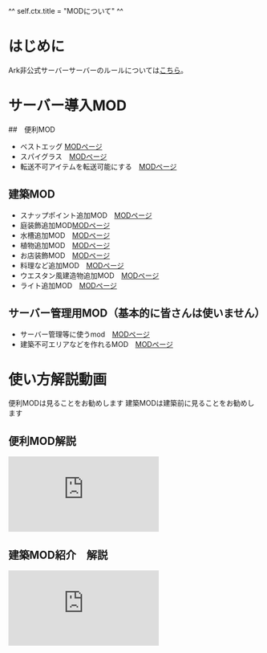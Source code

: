 ^^ self.ctx.title = "MODについて" ^^

# はじめに
Ark非公式サーバーサーバーのルールについては[こちら](/rule/dedicated_pc.html)。


# サーバー導入MOD
##　便利MOD
  * ベストエッグ [MODページ](https://steamcommunity.com/sharedfiles/filedetails/?id=1931415003)
  * スパイグラス　[MODページ](https://steamcommunity.com/sharedfiles/filedetails/?id=1404697612)
  * 転送不可アイテムを転送可能にする　[MODページ](https://steamcommunity.com/sharedfiles/filedetails/?id=2044129379)
  

##  建築MOD
  * スナップポイント追加MOD　[MODページ](https://steamcommunity.com/sharedfiles/filedetails/?id=854186603)
  * 庭装飾追加MOD[MODページ](https://steamcommunity.com/sharedfiles/filedetails/?id=880871931)
  * 水槽追加MOD　[MODページ](https://steamcommunity.com/sharedfiles/filedetails/?id=880887081)
  * 植物追加MOD　[MODページ](https://steamcommunity.com/sharedfiles/filedetails/?id=670764308)
  * お店装飾MOD　[MODページ](https://steamcommunity.com/sharedfiles/filedetails/?id=902548451)
  * 料理など追加MOD　[MODページ](https://steamcommunity.com/sharedfiles/filedetails/?id=741203089)
  * ウエスタン風建造物追加MOD　[MODページ](https://steamcommunity.com/sharedfiles/filedetails/?id=1091147617)
  * ライト追加MOD　[MODページ](https://steamcommunity.com/sharedfiles/filedetails/?id=1380777369)

## サーバー管理用MOD（基本的に皆さんは使いません）  
  * サーバー管理等に使うmod　[MODページ](https://steamcommunity.com/sharedfiles/filedetails/?id=2566418613)
  * 建築不可エリアなどを作れるMOD　[MODページ](https://steamcommunity.com/sharedfiles/filedetails/?id=1295978823)


# 使い方解説動画 
便利MODは見ることをお勧めします
建築MODは建築前に見ることをお勧めします

## 便利MOD解説
<iframe class="video" src="https://youtu.be/Fl_ZgEowdFE" title="YouTube video player" frameborder="0" allow="accelerometer; autoplay; clipboard-write; encrypted-media; gyroscope; picture-in-picture" allowfullscreen=""></iframe>

## 建築MOD紹介　解説
<iframe class="video" src="https://youtu.be/BgaWCCvpjsQ" title="YouTube video player" frameborder="0" allow="accelerometer; autoplay; clipboard-write; encrypted-media; gyroscope; picture-in-picture" allowfullscreen=""></iframe>